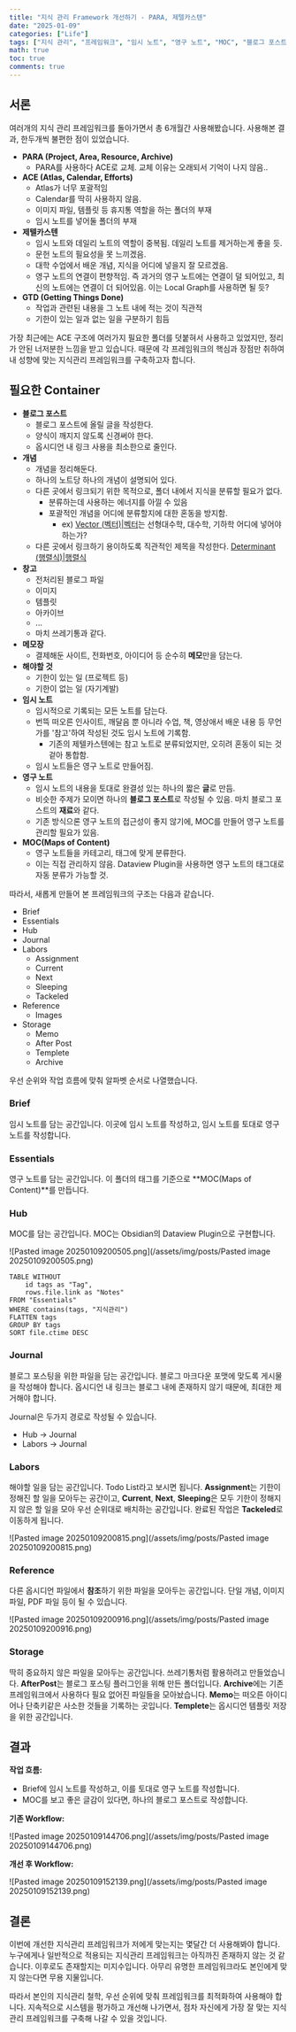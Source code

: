 ```yaml
---
title: "지식 관리 Framework 개선하기 - PARA, 제텔카스텐"
date: "2025-01-09"
categories: ["Life"]
tags: ["지식 관리", "프레임워크", "임시 노트", "영구 노트", "MOC", "블로그 포스트", "작업 흐름", "Dataview Plugin"]
math: true
toc: true
comments: true
---
```


## 서론

여러개의 지식 관리 프레임워크를 돌아가면서 총 6개월간 사용해봤습니다. 사용해본 결과, 한두개씩 불편한 점이 있었습니다.

- **PARA (Project, Area, Resource, Archive)**
	- PARA를 사용하다 ACE로 교체. 교체 이유는 오래되서 기억이 나지 않음..
- **ACE (Atlas, Calendar, Efforts)**
	- Atlas가 너무 포괄적임
	- Calendar를 딱히 사용하지 않음.
	- 이미지 파일, 템플릿 등 휴지통 역할을 하는 폴더의 부재
	- 임시 노트를 넣어둘 폴더의 부재
- **제텔카스텐**
	- 임시 노트와 데일리 노트의 역할이 중복됨. 데일리 노트를 제거하는게 좋을 듯.
	- 문헌 노트의 필요성을 못 느끼겠음.
	- 대학 수업에서 배운 개념, 지식을 어디에 넣을지 잘 모르겠음.
	- 영구 노트의 연결이 편향적임. 즉 과거의 영구 노트에는 연결이 덜 되어있고, 최신의 노트에는 연결이 더 되어있음. 이는 Local Graph를 사용하면 될 듯?
- **GTD (Getting Things Done)**
	- 작업과 관련된 내용을 그 노트 내에 적는 것이 직관적
	- 기한이 있는 일과 없는 일을 구분하기 힘듬

가장 최근에는 ACE 구조에 여러가지 필요한 폴더를 덧붙혀서 사용하고 있었지만, 정리가 안된 너저분한 느낌을 받고 있습니다. 때문에 각 프레임워크의 핵심과 장점만 취하여 내 성향에 맞는 지식관리 프레임워크를 구축하고자 합니다.

## 필요한 Container

- **블로그 포스트**
	- 블로그 포스트에 올릴 글을 작성한다.
	- 양식이 깨지지 않도록 신경써야 한다.
	- 옵시디언 내 링크 사용을 최소한으로 줄인다.
- **개념**
	- 개념을 정리해둔다.
	- 하나의 노트당 하나의 개념이 설명되어 있다.
	- 다른 곳에서 링크되기 위한 목적으로, 폴더 내에서 지식을 분류할 필요가 없다.
		- 분류하는데 사용하는 에너지를 아낄 수 있음
		- 포괄적인 개념을 어디에 분류할지에 대한 혼동을 방지함. 
			- ex) [Vector (벡터)|벡터](https://qlsjtmek2.github.io/posts/Vector-%EB%B2%A1%ED%84%B0%EB%B2%A1%ED%84%B0)는 선형대수학, 대수학, 기하학 어디에 넣어야 하는가?
	- 다른 곳에서 링크하기 용이하도록 직관적인 제목을 작성한다. [Determinant (행렬식)|행렬식](https://qlsjtmek2.github.io/posts/Determinant-%ED%96%89%EB%A0%AC%EC%8B%9D%ED%96%89%EB%A0%AC%EC%8B%9D)
- **창고**
	- 전처리된 블로그 파일
	- 이미지
	- 템플릿
	- 아카이브
	- ...
	- 마치 쓰레기통과 같다.
- **메모장**
	- 결제해둔 사이트, 전화번호, 아이디어 등 순수히 **메모**만을 담는다.
- **해야할 것**
	- 기한이 있는 일 (프로젝트 등)
	- 기한이 없는 일 (자기계발)
- **임시 노트**
	- 임시적으로 기록되는 모든 노트를 담는다.
	- 번뜩 떠오른 인사이트, 깨달음 뿐 아니라 수업, 책, 영상애서 배운 내용 등 무언가를 '참고'하여 작성된 것도 임시 노트에 기록함.
		- 기존의 제텔카스텐에는 참고 노트로 분류되었지만, 오히려 혼동이 되는 것 겉아 통합함.
	- 임시 노트들은 영구 노트로 만들어짐.
- **영구 노트**
	- 임시 노트의 내용을 토대로 완결성 있는 하나의 짧은 **글**로 만듬.
	- 비슷한 주제가 모이면 하나의 **블로그 포스트**로 작성될 수 있음. 마치 블로그 포스트의 **재료**와 같다.
	- 기존 방식으론 영구 노트의 접근성이 좋지 않기에, MOC를 만들어 영구 노트를 관리할 필요가 있음.
- **MOC(Maps of Content)**
	- 영구 노트들을 카테고리, 태그에 맞게 분류한다.
	- 이는 직접 관리하지 않음. Dataview Plugin을 사용하면 영구 노트의 태그대로 자동 분류가 가능할 것.

따라서, 새롭게 만들어 본 프레임워크의 구조는 다음과 같습니다.

- Brief
- Essentials
- Hub
- Journal
- Labors
	- Assignment
	- Current
	- Next
	- Sleeping
	- Tackeled
- Reference
	- Images
- Storage
	- Memo
	- After Post
	- Templete
	- Archive

우선 순위와 작업 흐름에 맞춰 알파벳 순서로 나열했습니다.

### Brief

임시 노트를 담는 공간입니다. 이곳에 임시 노트를 작성하고, 임시 노트를 토대로 영구 노트를 작성합니다.

### Essentials

영구 노트를 담는 공간입니다. 이 폴더의 태그를 기준으로 **MOC(Maps of Content)**를 만듭니다.

### Hub

MOC를 담는 공간입니다. MOC는 Obsidian의 Dataview Plugin으로 구현합니다.

![Pasted image 20250109200505.png](/assets/img/posts/Pasted image 20250109200505.png)

```
TABLE WITHOUT 
	id tags as "Tag", 
	rows.file.link as "Notes"
FROM "Essentials"
WHERE contains(tags, "지식관리")
FLATTEN tags
GROUP BY tags
SORT file.ctime DESC
```

### Journal

블로그 포스팅을 위한 파일을 담는 공간입니다. 블로그 마크다운 포맷에 맞도록 게시물을 작성해야 합니다. 옵시디언 내 링크는 블로그 내에 존재하지 않기 때문에, 최대한 제거해야 합니다.

Journal은 두가지 경로로 작성될 수 있습니다.
- Hub -> Journal
- Labors -> Journal

### Labors

해야할 일을 담는 공간입니다. Todo List라고 보시면 됩니다. **Assignment**는 기한이 정해진 할 일을 모아두는 공간이고, **Current**, **Next**, **Sleeping**은 모두 기한이 정해지지 않은 할 일을 모아 우선 순위대로 배치하는 공간입니다. 완료된 작업은 **Tackeled**로 이동하게 됩니다.

![Pasted image 20250109200815.png](/assets/img/posts/Pasted image 20250109200815.png)

### Reference

다른 옵시디언 파일에서 **참조**하기 위한 파일을 모아두는 공간입니다. 단일 개념, 이미지 파일, PDF 파일 등이 될 수 있습니다.

![Pasted image 20250109200916.png](/assets/img/posts/Pasted image 20250109200916.png)

### Storage

딱히 중요하지 않은 파일을 모아두는 공간입니다. 쓰레기통처럼 활용하려고 만들었습니다. **AfterPost**는 블로그 포스팅 플러그인을 위해 만든 폴더입니다. **Archive**에는 기존 프레임워크에서 사용하다 필요 없어진 파일들을 모아놨습니다. **Memo**는 떠오른 아이디어나 단축키같은 사소한 것들을 기록하는 곳입니다. **Templete**는 옵시디언 템플릿 저장을 위한 공간입니다.

## 결과

**작업 흐름:**
- Brief에 임시 노트를 작성하고, 이를 토대로 영구 노트를 작성합니다.
- MOC를 보고 좋은 글감이 있다면, 하나의 블로그 포스트로 작성합니다.

**기존 Workflow:**

![Pasted image 20250109144706.png](/assets/img/posts/Pasted image 20250109144706.png)

**개선 후 Workflow:**

![Pasted image 20250109152139.png](/assets/img/posts/Pasted image 20250109152139.png)

## 결론

이번에 개선한 지식관리 프레임워크가 저에게 맞는지는 몇달간 더 사용해봐야 합니다. 누구에게나 일반적으로 적용되는 지식관리 프레임워크는 아직까진 존재하지 않는 것 같습니다. 이후로도 존재할지는 미지수입니다. 아무리 유명한 프레임워크라도 본인에게 맞지 않는다면 무용 지물입니다. 

따라서 본인의 지식관리 철학, 우선 순위에 맞춰 프레임워크를 최적화하여 사용해야 합니다. 지속적으로 시스템을 평가하고 개선해 나가면서, 점차 자신에게 가장 잘 맞는 지식관리 프레임워크를 구축해 나갈 수 있을 것입니다.